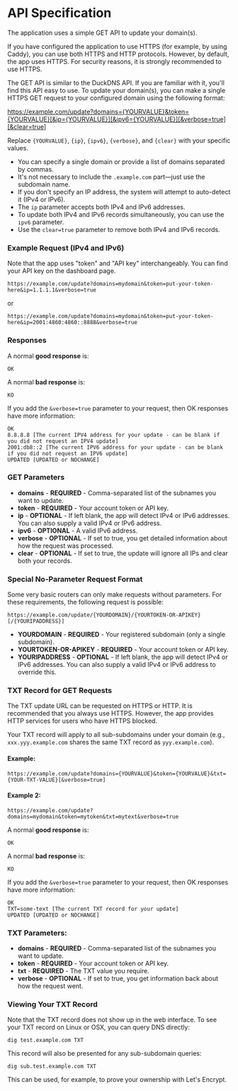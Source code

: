 # API Specification

The application uses a simple GET API to update your domain(s).

If you have configured the application to use HTTPS (for example, by using Caddy), you can use both HTTPS and HTTP protocols. However, by default, the app uses HTTPS. For security reasons, it is strongly recommended to use HTTPS.

The GET API is similar to the DuckDNS API. If you are familiar with it, you'll find this API easy to use. To update your domain(s), you can make a single HTTPS GET request to your configured domain using the following format:

https://example.com/update?domains={YOURVALUE}&token={YOURVALUE}[&ip={YOURVALUE}][&ipv6={YOURVALUE}][&verbose=true][&clear=true]


Replace `{YOURVALUE}`, `{ip}`, `{ipv6}`, `{verbose}`, and `{clear}` with your specific values.

- You can specify a single domain or provide a list of domains separated by commas.
- It's not necessary to include the `.example.com` part—just use the subdomain name.
- If you don't specify an IP address, the system will attempt to auto-detect it (IPv4 or IPv6).
- The `ip` parameter accepts both IPv4 and IPv6 addresses.
- To update both IPv4 and IPv6 records simultaneously, you can use the `ipv6` parameter.
- Use the `clear=true` parameter to remove both IPv4 and IPv6 records.

### Example Request (IPv4 and IPv6)

Note that the app uses "token" and "API key" interchangeably. You can find your API key on the dashboard page.

```
https://example.com/update?domains=mydomain&token=put-your-token-here&ip=1.1.1.1&verbose=true
```

or

```
https://example.com/update?domains=mydomain&token=put-your-token-here&ip=2001:4860:4860::8888&verbose=true
```

### Responses

A normal **good response** is:

```
OK
```

A normal **bad response** is:

```
KO
```

If you add the `&verbose=true` parameter to your request, then OK responses have more information:

```
OK
8.8.8.8 [The current IPV4 address for your update - can be blank if you did not request an IPV4 update]
2001:db8::2 [The current IPV6 address for your update - can be blank if you did not request an IPV6 update]
UPDATED [UPDATED or NOCHANGE]
```

### GET Parameters

- **domains** - **REQUIRED** - Comma-separated list of the subnames you want to update.
- **token** - **REQUIRED** - Your account token or API key.
- **ip** - **OPTIONAL** - If left blank, the app will detect IPv4 or IPv6 addresses. You can also supply a valid IPv4 or IPv6 address.
- **ipv6** - **OPTIONAL** - A valid IPv6 address.
- **verbose** - **OPTIONAL** - If set to true, you get detailed information about how the request was processed.
- **clear** - **OPTIONAL** - If set to true, the update will ignore all IPs and clear both your records.

### Special No-Parameter Request Format

Some very basic routers can only make requests without parameters. For these requirements, the following request is possible:

```
https://example.com/update/{YOURDOMAIN}/{YOURTOKEN-OR-APIKEY}[/{YOURIPADDRESS}]
```

- **YOURDOMAIN** - **REQUIRED** - Your registered subdomain (only a single subdomain).
- **YOURTOKEN-OR-APIKEY** - **REQUIRED** - Your account token or API key.
- **YOURIPADDRESS** - **OPTIONAL** - If left blank, the app will detect IPv4 or IPv6 addresses. You can also supply a valid IPv4 or IPv6 address to override this.

### TXT Record for GET Requests

The TXT update URL can be requested on HTTPS or HTTP. It is recommended that you always use HTTPS. However, the app provides HTTP services for users who have HTTPS blocked.

Your TXT record will apply to all sub-subdomains under your domain (e.g., `xxx.yyy.example.com` shares the same TXT record as `yyy.example.com`).

#### Example:

```
https://example.com/update?domains={YOURVALUE}&token={YOURVALUE}&txt={YOUR-TXT-VALUE}[&verbose=true]
```

#### Example 2:

```
https://example.com/update?domains=mydomain&token=mytoken&txt=mytext&verbose=true
```

A normal **good response** is:

```
OK
```

A normal **bad response** is:

```
KO
```

If you add the `&verbose=true` parameter to your request, then OK responses have more information:

```
OK
TXT=some-text [The current TXT record for your update]
UPDATED [UPDATED or NOCHANGE]
```

### TXT Parameters:

- **domains** - **REQUIRED** - Comma-separated list of the subnames you want to update.
- **token** - **REQUIRED** - Your account token or API key.
- **txt** - **REQUIRED** - The TXT value you require.
- **verbose** - **OPTIONAL** - If set to true, you get information back about how the request went.

### Viewing Your TXT Record

Note that the TXT record does not show up in the web interface. To see your TXT record on Linux or OSX, you can query DNS directly:

```
dig test.example.com TXT
```

This record will also be presented for any sub-subdomain queries:

```
dig sub.test.example.com TXT
```

This can be used, for example, to prove your ownership with Let's Encrypt.
